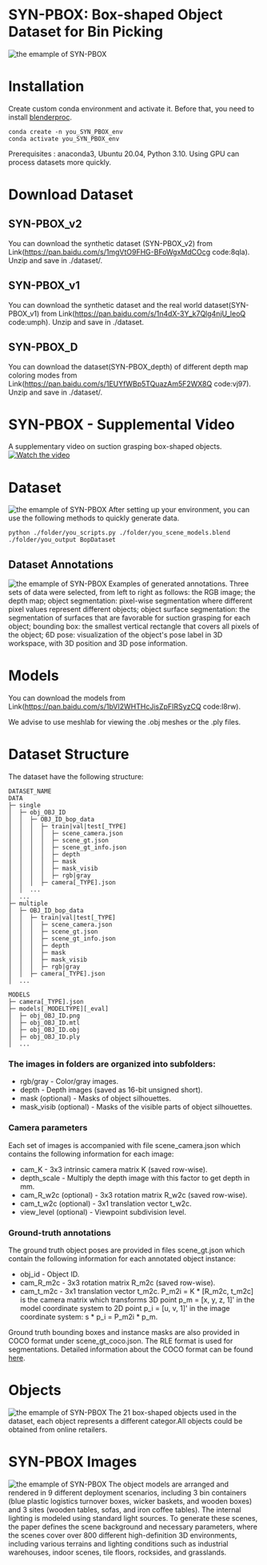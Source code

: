 # SYN-PBOX: Box-shaped Object Dataset for Bin Picking 

![the emample of SYN-PBOX](https://github.com/ccteaher/projects-SYN-PBOX/blob/main/example/SYN-PBOX.gif)

# Installation
Create custom conda environment and activate it. Before that, you need to install [blenderproc](https://github.com/DLR-RM/BlenderProc).

    conda create -n you_SYN_PBOX_env
    conda activate you_SYN_PBOX_env

Prerequisites : anaconda3, Ubuntu 20.04, Python 3.10. Using GPU can process datasets more quickly.

# Download Dataset
## SYN-PBOX_v2
You can download the synthetic dataset (SYN-PBOX_v2) from Link(https://pan.baidu.com/s/1mgVtO9FHG-BFoWgxMdCOcg code:8qla). Unzip and save in ./dataset/.

## SYN-PBOX_v1
You can download the synthetic dataset and the real world dataset(SYN-PBOX_v1) from Link(https://pan.baidu.com/s/1n4dX-3Y_k7Qlg4njU_leoQ code:umph). Unzip and save in ./dataset.

## SYN-PBOX_D
You can download the dataset(SYN-PBOX_depth) of different depth map coloring modes from Link(https://pan.baidu.com/s/1EUYfWBp5TQuazAm5F2WX8Q code:vj97). Unzip and save in ./dataset/.

# SYN-PBOX - Supplemental Video
A supplementary video on suction grasping box-shaped objects.
[![Watch the video](https://github.com/ccteaher/projects-SYN-PBOX/blob/main/video/Supplemental.png)](https://www.youtube.com/watch?v=tk9xEbmGMGg)

# Dataset
![the emample of SYN-PBOX](https://github.com/ccteaher/projects-SYN-PBOX/blob/main/example/images/fig7.png)
After setting up your environment, you can use the following methods to quickly generate data.

    python ./folder/you_scripts.py ./folder/you_scene_models.blend  ./folder/you_output BopDataset

## Dataset Annotations
![the emample of SYN-PBOX](https://github.com/ccteaher/projects-SYN-PBOX/blob/main/example/images/fig_4.png)
Examples of generated annotations. Three sets of data were selected, from left to right as follows: the RGB image; the depth map; object segmentation: pixel-wise segmentation where different pixel values represent different objects; object surface segmentation: the segmentation of surfaces that are favorable for suction grasping for each object; bounding box: the smallest vertical rectangle that covers all pixels of the object; 6D pose: visualization of the object's pose label in 3D workspace, with 3D position and 3D pose information.
# Models
You can download the models from Link(https://pan.baidu.com/s/1bVI2WHTHcJisZpFIRSyzCQ code:l8rw). 

We advise to use meshlab for viewing the .obj meshes or the .ply files.

# Dataset Structure
The dataset have the following structure:
    
    DATASET_NAME
    DATA
    ├─ single
    │  ├─ obj_OBJ_ID
    │  │  ├─ OBJ_ID_bop_data
    │  │  │  ├─ train|val|test[_TYPE]
    │  │  │  │  ├─ scene_camera.json
    │  │  │  │  ├─ scene_gt.json
    │  │  │  │  ├─ scene_gt_info.json
    │  │  │  │  ├─ depth
    │  │  │  │  ├─ mask
    │  │  │  │  ├─ mask_visib
    │  │  │  │  ├─ rgb|gray
    │  │  │  ├─ camera[_TYPE].json
    │  │  ...
    │  ...
    ├─ multiple
    │  ├─ OBJ_ID_bop_data
    │  │  ├─ train|val|test[_TYPE]
    │  │  │  ├─ scene_camera.json
    │  │  │  ├─ scene_gt.json
    │  │  │  ├─ scene_gt_info.json
    │  │  │  ├─ depth
    │  │  │  ├─ mask
    │  │  │  ├─ mask_visib
    │  │  │  ├─ rgb|gray
    │  │  ├─ camera[_TYPE].json
    │  ...

    MODELS
    ├─ camera[_TYPE].json
    ├─ models[_MODELTYPE][_eval]
    │  ├─ obj_OBJ_ID.png
    │  ├─ obj_OBJ_ID.mtl
    │  ├─ obj_OBJ_ID.obj
    │  ├─ obj_OBJ_ID.ply
    │  ...

### The images in folders are organized into subfolders:
- rgb/gray - Color/gray images.
- depth - Depth images (saved as 16-bit unsigned short).
- mask (optional) - Masks of object silhouettes.
- mask_visib (optional) - Masks of the visible parts of object silhouettes.

### Camera parameters
Each set of images is accompanied with file scene_camera.json which contains the following information for each image:

- cam_K - 3x3 intrinsic camera matrix K (saved row-wise).
- depth_scale - Multiply the depth image with this factor to get depth in mm.
- cam_R_w2c (optional) - 3x3 rotation matrix R_w2c (saved row-wise).
- cam_t_w2c (optional) - 3x1 translation vector t_w2c.
- view_level (optional) - Viewpoint subdivision level.

### Ground-truth annotations
The ground truth object poses are provided in files scene_gt.json which contain the following information for each annotated object instance:

- obj_id - Object ID.
- cam_R_m2c - 3x3 rotation matrix R_m2c (saved row-wise).
- cam_t_m2c - 3x1 translation vector t_m2c.
P_m2i = K * [R_m2c, t_m2c] is the camera matrix which transforms 3D point p_m = [x, y, z, 1]' in the model coordinate system to 2D point p_i = [u, v, 1]' in the image coordinate system: s * p_i = P_m2i * p_m.

Ground truth bounding boxes and instance masks are also provided in COCO format under scene_gt_coco.json. The RLE format is used for segmentations. Detailed information about the COCO format can be found [here](https://cocodataset.org/#format-data).

# Objects
![the emample of SYN-PBOX](https://github.com/ccteaher/projects-SYN-PBOX/blob/main/example/images/fig_2.png)
The 21 box-shaped objects used in the dataset, each object represents a different categor.All objects could be obtained from online retailers.

# SYN-PBOX Images
![the emample of SYN-PBOX](https://github.com/ccteaher/projects-SYN-PBOX/blob/main/example/images/fig_1.png)
The object models are arranged and rendered in 9 different deployment scenarios, including 3 bin containers (blue plastic logistics turnover boxes, wicker baskets, and wooden boxes) and 3 sites (wooden tables, sofas, and iron coffee tables). The internal lighting is modeled using standard light sources. To generate these scenes, the paper defines the scene background and necessary parameters, where the scenes cover over 800 different high-definition 3D environments, including various terrains and lighting conditions such as industrial warehouses, indoor scenes, tile floors, rocksides, and grasslands.

